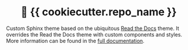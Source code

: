<h1 align="center">
🎨 {{ cookiecutter.repo_name }}
</h1>

Custom Sphinx theme based on the ubiquitous [Read the
Docs](https://github.com/readthedocs/sphinx_rtd_theme) theme. It overrides the Read the
Docs theme with custom components and styles. More information can be found in the [full
documentation](https://{{cookiecutter.author_username}}.github.io/{{cookiecutter.repo_name}}).
